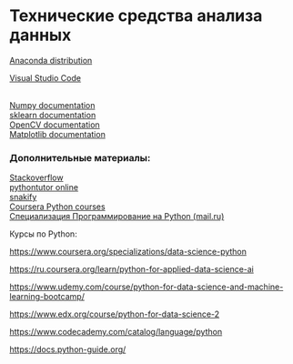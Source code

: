 
# Технические средства анализа данных

<a href="https://www.anaconda.com/products/individual">Anaconda distribution</a>
<br />

[Visual Studio Code](https://code.visualstudio.com/)

<br />
<a href="https://numpy.org/">Numpy documentation</a><br />
<a href="https://scikit-learn.org/stable/">sklearn documentation</a><br />
<a href="https://opencv.org/">OpenCV documentation</a><br />
<a href="https://matplotlib.org/">Matplotlib documentation</a>



### Дополнительные материалы:
<a href="https://stackoverflow.com/">Stackoverflow</a><br />
<a href="http://pythontutor.ru/">pythontutor online</a><br />
<a href="https://snakify.org/">snakify</a><br />
<a href="https://www.coursera.org/search?query=python">Coursera Python courses</a><br /><a href="https://ru.coursera.org/specializations/programming-in-python">Специализация Программирование на Python (mail.ru)</a><br />



Курсы по Python:

https://www.coursera.org/specializations/data-science-python

https://ru.coursera.org/learn/python-for-applied-data-science-ai

https://www.udemy.com/course/python-for-data-science-and-machine-learning-bootcamp/

https://www.edx.org/course/python-for-data-science-2

https://www.codecademy.com/catalog/language/python

https://docs.python-guide.org/